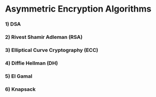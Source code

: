 # Asymmetric Encryption Algorithms

### 1) DSA

### 2) Rivest Shamir Adleman (RSA)

### 3) Elliptical Curve Cryptography (ECC)

### 4) Diffie Hellman (DH)

### 5) El Gamal

### 6) Knapsack
